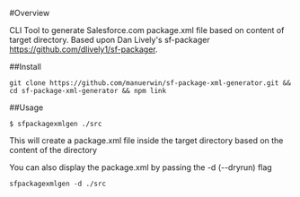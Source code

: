 #Overview

CLI Tool to generate Salesforce.com package.xml file based on content of target directory.
Based upon Dan Lively's sf-packager https://github.com/dlively1/sf-packager.

##Install
```
git clone https://github.com/manuerwin/sf-package-xml-generator.git && cd sf-package-xml-generator && npm link
```

##Usage
```
$ sfpackagexmlgen ./src
```
This will create a package.xml file inside the target directory based on the content of the directory

You can also display the package.xml by passing the -d (--dryrun) flag
```
sfpackagexmlgen -d ./src
```
